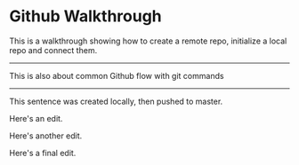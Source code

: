 # Github Walkthrough

This is a walkthrough showing how to create a remote repo, initialize a local repo and connect them.

---

This is also about common Github flow with git commands

---

This sentence was created locally, then pushed to master.

Here's an edit.

Here's another edit.

Here's a final edit.
